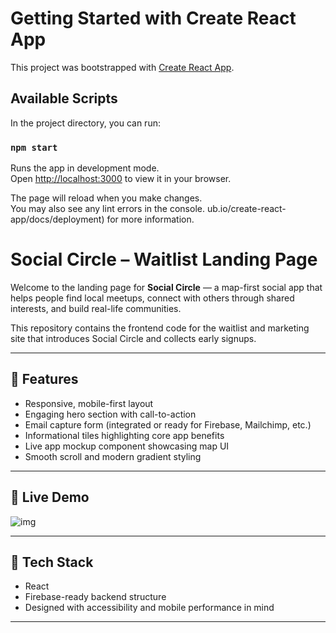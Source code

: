 # Getting Started with Create React App

This project was bootstrapped with [Create React App](https://github.com/facebook/create-react-app).

## Available Scripts

In the project directory, you can run:

### `npm start`

Runs the app in development mode.\
Open [http://localhost:3000](http://localhost:3000) to view it in your browser.

The page will reload when you make changes.\
You may also see any lint errors in the console.
ub.io/create-react-app/docs/deployment) for more information.

# Social Circle – Waitlist Landing Page

Welcome to the landing page for **Social Circle** — a map-first social app that helps people find local meetups, connect with others through shared interests, and build real-life communities.

This repository contains the frontend code for the waitlist and marketing site that introduces Social Circle and collects early signups.

---

## 🧭 Features

- Responsive, mobile-first layout
- Engaging hero section with call-to-action
- Email capture form (integrated or ready for Firebase, Mailchimp, etc.)
- Informational tiles highlighting core app benefits
- Live app mockup component showcasing map UI
- Smooth scroll and modern gradient styling

---

## 🚀 Live Demo

![img](https://media3.giphy.com/media/v1.Y2lkPTc5MGI3NjExM2ZlOG9qcHl0cDducnNiMWI0ajRwYWc1dzlocjBrNG1pYnRtZDZiMSZlcD12MV9pbnRlcm5hbF9naWZfYnlfaWQmY3Q9Zw/1vrRDzgCt0MZYNoWPB/giphy.gif)

---

## 🧰 Tech Stack

- React 
- Firebase-ready backend structure
- Designed with accessibility and mobile performance in mind

---
